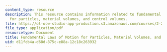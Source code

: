 ```yaml
---
content_type: resource
description: This resource contains information related to fundamental laws of motion
  for particles, material volumes, and control volumes.
file: https://ol-ocw-studio-app-production.s3.amazonaws.com/courses/2-25-advanced-fluid-mechanics-fall-2013/d11fcb4ad68d875ce88a12c18c263932_MIT2_25F13_Fundam_Law-Son.pdf
file_type: application/pdf
resourcetype: Document
title: Fundamental Laws of Motion for Particles, Material Volumes, and Control Volumes
uid: d11fcb4a-d68d-875c-e88a-12c18c263932
---
```

